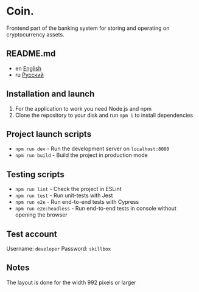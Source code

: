 # Coin.

Frontend part of the banking system for storing and operating on
cryptocurrency assets.

## README.md

* en [English](README.md)
* ru [Русский](./readme/README.ru.md)

## Installation and launch

1. For the application to work you need Node.js and npm
2. Clone the repository to your disk and run `npm i` to install dependencies

## Project launch scripts

* `npm run dev` - Run the development server on `localhost:8080`
* `npm run build` - Build the project in production mode

## Testing scripts

* `npm run lint` - Check the project in ESLint
* `npm run test` - Run unit-tests with Jest
* `npm run e2e` - Run end-to-end tests with Cypress
* `npm run e2e:headless` - Run end-to-end tests in console without opening
  the browser

## Test account

Username: `developer`
Password: `skillbox`

## Notes

The layout is done for the width 992 pixels or larger
